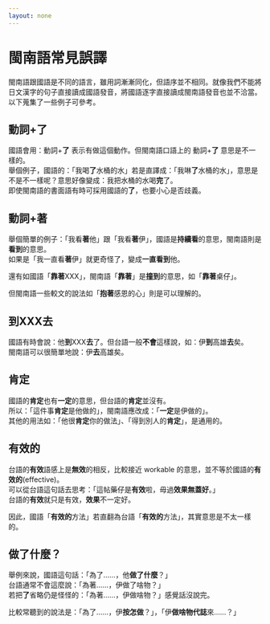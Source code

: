 ```yaml
---
layout: none
---
```


# 閩南語常見誤譯

閩南語跟國語是不同的語言，雖用詞漸漸同化，但語序並不相同。就像我們不能將日文漢字的句子直接讀成國語發音，將國語逐字直接讀成閩南語發音也並不洽當。以下蒐集了一些例子可參考。

## 動詞+**了**

國語會用：動詞+**了** 表示有做這個動作。但閩南語口語上的 動詞+**了** 意思是不一樣的。  
舉個例子，國語的：「我喝**了**水桶的水」若是直譯成：「我啉**了**水桶的水」，意思是不是不一樣呢？意思好像變成：我把水桶的水喝**完**了。  
即使閩南語的書面語有時可採用國語的**了**，也要小心是否歧義。

## 動詞+**著**

舉個簡單的例子：「我看**著**他」跟「我看**著**伊」，國語是**持續看**的意思，閩南語則是**看到**的意思。  
如果是「我一直看**著**伊」就更奇怪了，變成**一直看到**他。

還有如國語「**靠著**XXX」，閩南語「**靠著**」是**撞到**的意思，如「**靠著**桌仔」。

但閩南語一些較文的說法如「**抱著**感恩的心」則是可以理解的。

## 到XXX去

國語有時會說：他**到**XXX**去**了。但台語一般**不會**這樣說，如：伊**到**高雄**去**矣。  
閩南語可以很簡單地說：伊**去**高雄矣。

## 肯定

國語的**肯定**也有**一定**的意思，但台語的**肯定**並沒有。  
所以：「這件事**肯定**是他做的」，閩南語應改成：「**一定**是伊做的」。  
其他的用法如：「他很**肯定**你的做法」、「得到別人的**肯定**」，是通用的。  

## 有效的

台語的**有效**語感上是**無效**的相反，比較接近 workable 的意思，並不等於國語的**有效的**(effective)。  
可以從台語這句話去思考：「這帖藥仔是**有效**啦，毋過**效果無蓋好**。」  
台語的**有效**就只是有效，**效果**不一定好。

因此，國語「**有效的**方法」若直翻為台語「**有效的**方法」，其實意思是不太一樣的。

## 做了什麼？

舉例來說，國語這句話：「為了……，他**做了什麼**？」  
台語通常不會這麼說：「為著……，伊做了啥物？」  
若把**了**省略仍是怪怪的：「為著……，伊做啥物？」感覺話沒說完。

比較常聽到的說法是：「為了……，伊**按怎做**？」，「伊**做啥物代誌**來……？」
